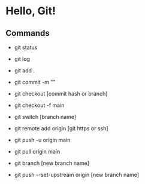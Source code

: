 # Hello, Git!

## Commands

- git status

- git log

- git add .

- git commit -m ""

- git checkout [commit hash or branch]

- git checkout -f main

- git switch [branch name]

- git remote add origin [git https or ssh]

- git push -u origin main

- git pull origin main

- git branch [new branch name]

- git push --set-upstream origin [new branch name]
